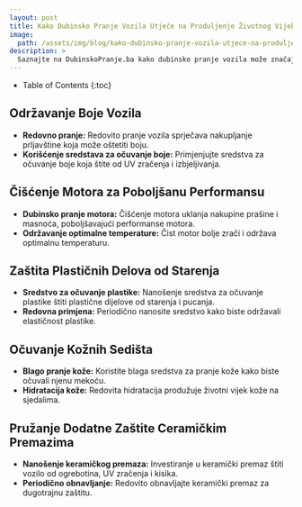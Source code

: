 ```yaml
---
layout: post
title: Kako Dubinsko Pranje Vozila Utječe na Produljenje Životnog Vijeka
image: 
  path: /assets/img/blog/kako-dubinsko-pranje-vozila-utjece-na-produljenje-zivotnog-vijeka_dubinsko-pranje-ba.jpg
description: >
  Saznajte na DubinskoPranje.ba kako dubinsko pranje vozila može značajno doprinijeti produljenju životnog vijeka automobila. Savjeti za očuvanje boje, materijala i performansi.
---
```



- Table of Contents
{:toc}


## Održavanje Boje Vozila

- **Redovno pranje:** Redovito pranje vozila sprječava nakupljanje prljavštine koja može oštetiti boju.
- **Korišćenje sredstava za očuvanje boje:** Primjenjujte sredstva za očuvanje boje koja štite od UV zračenja i izbjeljivanja.

## Čišćenje Motora za Poboljšanu Performansu

- **Dubinsko pranje motora:** Čišćenje motora uklanja nakupine prašine i masnoća, poboljšavajući performanse motora.
- **Održavanje optimalne temperature:** Čist motor bolje zrači i održava optimalnu temperaturu.

## Zaštita Plastičnih Delova od Starenja

- **Sredstvo za očuvanje plastike:** Nanošenje sredstva za očuvanje plastike štiti plastične dijelove od starenja i pucanja.
- **Redovna primjena:** Periodično nanosite sredstvo kako biste održavali elastičnost plastike.

## Očuvanje Kožnih Sedišta

- **Blago pranje kože:** Koristite blaga sredstva za pranje kože kako biste očuvali njenu mekoću.
- **Hidratacija kože:** Redovita hidratacija produžuje životni vijek kože na sjedalima.

## Pružanje Dodatne Zaštite Ceramičkim Premazima

- **Nanošenje keramičkog premaza:** Investiranje u keramički premaz štiti vozilo od ogrebotina, UV zračenja i kisika.
- **Periodično obnavljanje:** Redovito obnavljajte keramički premaz za dugotrajnu zaštitu.